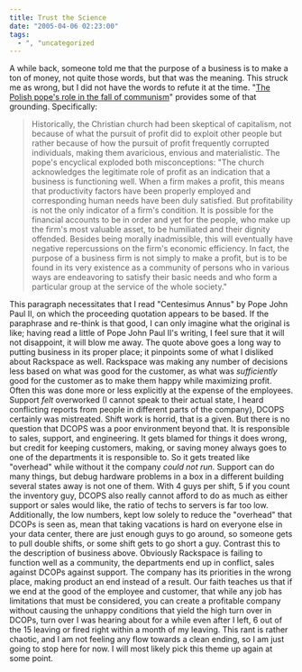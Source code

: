 ```yaml
---
title: Trust the Science
date: "2005-04-06 02:23:00"
tags:
  - ", "uncategorized
---
```

<p> A while back, someone told me that the purpose of
a business is to make a ton of money, not quite those
words, but that was the meaning.  This struck me as wrong,
but I did not have the words to refute it at the time.  "<a href="http://www.townhall.com/columnists/jackkemp/jk20050404.shtml">The
Polish pope's role in the fall of communism</a>" provides some of
that grounding.  Specifically:</p>

<blockquote>Historically, the Christian church had been skeptical
of capitalism, not because of what the pursuit of profit did to
exploit other people but rather because of how the pursuit of
profit frequently corrupted individuals, making them avaricious,
envious and materialistic. The pope's encyclical exploded both
misconceptions: "The church acknowledges the legitimate role of
profit as an indication that a business is functioning well. When
a firm makes a profit, this means that productivity factors have
been properly employed and corresponding human needs have been duly
satisfied. But profitability is not the only indicator of a firm's
condition. It is possible for the financial accounts to be in order
and yet for the people, who make up the firm's most valuable asset,
to be humiliated and their dignity offended. Besides being morally
inadmissible, this will eventually have negative repercussions on
the firm's economic efficiency. In fact, the purpose of a business
firm is not simply to make a profit, but is to be found in its
very existence as a community of persons who in various ways are
endeavoring to satisfy their basic needs and who form a particular
group at the service of the whole society."</blockquote>

<p>This paragraph necessitates that I read "Centesimus Annus" by Pope
John Paul II, on which the proceeding quotation appears to be based.
If the paraphrase and re-think is that good, I can only imagine
what the original is like; having read a little of Pope John Paul
II's writing, I feel sure that it will not disappoint, it will blow
me away.  The quote above goes a long way to putting business in its
proper place; it pinpoints some of what I disliked about Rackspace
as well.  Rackspace was making any number of decisions less based
on what was good for the customer, as what was <em>sufficiently</em>
good for the customer as to make them happy while maximizing profit.
Often this was done more or less explicitly at the expense of the
employees.  Support <em>felt</em> overworked (I cannot speak to their
actual state, I heard conflicting reports from people in different
parts of the company), DCOPS certainly was mistreated.  Shift work
is horrid, that is a given.  But there is no question that DCOPS
was a poor environment beyond that.  It is responsible to sales,
support, and engineering.  It gets blamed for things it does wrong,
but credit for keeping customers, making, or saving money always goes
to one of the departments it is responsible to.  So it gets treated
like "overhead" while without it the company <em>could not run</em>.
Support can do many things, but debug hardware problems in a box
in a different building several states away is not one of them.
With 4 guys per shift, 5 if you count the inventory guy, DCOPS also
really cannot afford to do as much as either support or sales would
like, the ratio of techs to servers is far too low.  Additionally,
the low numbers, kept low solely to reduce the "overhead" that
DCOPs is seen as, mean that taking vacations is hard on everyone
else in your data center, there are just enough guys to go around,
so someone gets to pull double shifts, or some shift gets to go
short a guy.  Contrast this to the description of business above.
Obviously Rackspace is failing to function well as a community, the
departments end up in conflict, sales against DCOPs against support.
The company has its priorities in the wrong place, making product
an end instead of a result.  Our faith teaches us that if we end
at the good of the employee and customer, that while any job has
limitations that must be considered, you can create a profitable
company without causing the unhappy conditions that yield the high
turn over in DCOPs, turn over I was hearing about for a while even
after I left, 6 out of the 15 leaving or fired right within a month
of my leaving.  This rant is rather chaotic, and I am not feeling
any flow towards a clean ending, so I am just going to stop here for
now. I will most likely pick this theme up again at some point. </p>


